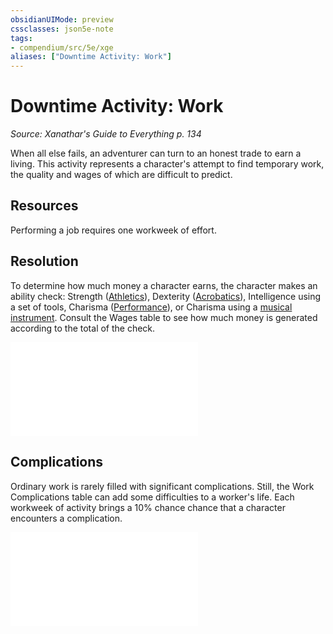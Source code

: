 ```yaml
---
obsidianUIMode: preview
cssclasses: json5e-note
tags:
- compendium/src/5e/xge
aliases: ["Downtime Activity: Work"]
---
```

# Downtime Activity: Work
*Source: Xanathar's Guide to Everything p. 134* 

When all else fails, an adventurer can turn to an honest trade to earn a living. This activity represents a character's attempt to find temporary work, the quality and wages of which are difficult to predict.

## Resources

Performing a job requires one workweek of effort.

## Resolution

To determine how much money a character earns, the character makes an ability check: Strength ([Athletics](5E2014官方资源/规则/skills.md#Athletics)), Dexterity ([Acrobatics](5E2014官方资源/规则/skills.md#Acrobatics)), Intelligence using a set of tools, Charisma ([Performance](5E2014官方资源/规则/skills.md#Performance)), or Charisma using a [musical instrument](5E2014官方资源/items/musical-instrument.md). Consult the Wages table to see how much money is generated according to the total of the check.

![Resolution; Wages](5E2014官方资源/tables/resolution-wages-xge.md)

## Complications

Ordinary work is rarely filled with significant complications. Still, the Work Complications table can add some difficulties to a worker's life. Each workweek of activity brings a 10% chance chance that a character encounters a complication.

![Work Complications](5E2014官方资源/tables/work-complications-xge.md)
